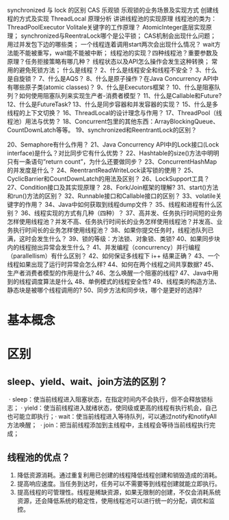 synchronized 与 lock 的区别
CAS 乐观锁
乐观锁的业务场景及实现方式
创建线程的方式及实现
ThreadLocal 原理分析
讲讲线程池的实现原理
线程池的类为：ThreadPoolExecutor
Volitale关键字的工作原理？
AtomicInteger底层实现原理；
synchronized与ReentraLock哪个是公平锁；
CAS机制会出现什么问题；
用过并发包下边的哪些类；
一个线程连着调用start两次会出现什么情况？
wait方法能不能被重写，wait能不能被中断；
线程池的实现？四种线程池？重要参数及原理？任务拒接策略有哪几种？
线程状态以及API怎么操作会发生这种转换；
常用的避免死锁方法；
什么是线程？
2、什么是线程安全和线程不安全？
3、什么是自旋锁？
7、什么是AQS？
8、什么是原子操作？在Java Concurrency API中有哪些原子类(atomic classes)？
9、什么是Executors框架？
10、什么是阻塞队列？如何使用阻塞队列来实现生产者-消费者模型？
11、什么是Callable和Future?
12、什么是FutureTask?
13、什么是同步容器和并发容器的实现？
15、什么是多线程的上下文切换？
16、ThreadLocal的设计理念与作用？
17、ThreadPool（线程池）用法与优势？
18、Concurrent包里的其他东西：ArrayBlockingQueue、CountDownLatch等等。
19、synchronized和ReentrantLock的区别？

20、Semaphore有什么作用？
21、Java Concurrency  API中的Lock接口(Lock interface)是什么？对比同步它有什么优势？
22、Hashtable的size()方法中明明只有一条语句”return count”，为什么还要做同步？
23、ConcurrentHashMap的并发度是什么？
24、ReentrantReadWriteLock读写锁的使用？
25、CyclicBarrier和CountDownLatch的用法及区别？
26、LockSupport工具？
27、Condition接口及其实现原理？
28、Fork/Join框架的理解?
31、start()方法和run()方法的区别？
32、Runnable接口和Callable接口的区别？
33、volatile关键字的作用？
34、Java中如何获取到线程dump文件？
35、线程和进程有什么区别？
36、线程实现的方式有几种（四种）？
37、高并发、任务执行时间短的业务怎样使用线程池？并发不高、任务执行时间长的业务怎样使用线程池？并发高、业务执行时间长的业务怎样使用线程池？
38、如果你提交任务时，线程池队列已满，这时会发生什么？
39、锁的等级：方法锁、对象锁、类锁?
40、如果同步块内的线程抛出异常会发生什么？
41、并发编程（concurrency）并行编程（parallellism）有什么区别？
42、如何保证多线程下 i++ 结果正确？
43、一个线程如果出现了运行时异常会怎么样?
44、如何在两个线程之间共享数据?
45、生产者消费者模型的作用是什么?
46、怎么唤醒一个阻塞的线程?
47、Java中用到的线程调度算法是什么
48、单例模式的线程安全性?
49、线程类的构造方法、静态块是被哪个线程调用的?
50、同步方法和同步块，哪个是更好的选择?

# 基本概念



# 区别



## sleep、yield、wait、join方法的区别？

​	· sleep：使当前线程进入阻塞状态，在指定时间内不会执行，但不会释放锁标志；
​	· yield：使当前线程进入就绪状态，使同级或更高的线程有执行机会，自己也可能立即执行；
​	· wait：使当前线程进入等待队列，可以通过notify和notifyAll方法唤醒；
​	· join：把当前线程添加到主线程中，主线程会等待当前线程执行完成；



## 线程池的优点？

1. 降低资源消耗。通过重复利用已创建的线程降低线程创建和销毁造成的消耗。
2. 提高响应速度。当任务到达时，任务可以不需要等到线程创建就能立即执行。
3. 提高线程的可管理性。线程是稀缺资源，如果无限制的创建，不仅会消耗系统资源，还会降低系统的稳定性，使用线程池可以进行统一的分配，调优和监控。